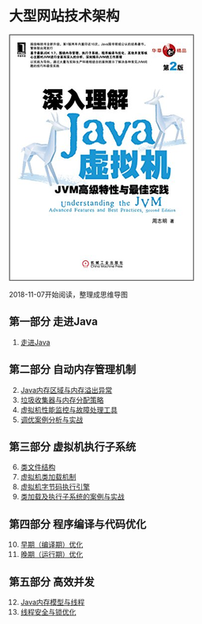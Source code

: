# 大型网站技术架构



![](https://github.com/rainbowda/book-mindmap/blob/master/%E6%B7%B1%E5%85%A5%E7%90%86%E8%A7%A3Java%E8%99%9A%E6%8B%9F%E6%9C%BA%EF%BC%9AJVM%E9%AB%98%E7%BA%A7%E7%89%B9%E6%80%A7%E4%B8%8E%E6%9C%80%E4%BD%B3%E5%AE%9E%E8%B7%B5%EF%BC%88%E7%AC%AC2%E7%89%88%EF%BC%89/%E6%B7%B1%E5%85%A5%E7%90%86%E8%A7%A3Java%E8%99%9A%E6%8B%9F%E6%9C%BA%EF%BC%9AJVM%E9%AB%98%E7%BA%A7%E7%89%B9%E6%80%A7%E4%B8%8E%E6%9C%80%E4%BD%B3%E5%AE%9E%E8%B7%B5%EF%BC%88%E7%AC%AC2%E7%89%88%EF%BC%89.jpg?raw=true)

2018-11-07开始阅读，整理成思维导图

## 第一部分 走进Java

1. [走进Java](https://github.com/rainbowda/book-mindmap/blob/master/%E6%B7%B1%E5%85%A5%E7%90%86%E8%A7%A3Java%E8%99%9A%E6%8B%9F%E6%9C%BA%EF%BC%9AJVM%E9%AB%98%E7%BA%A7%E7%89%B9%E6%80%A7%E4%B8%8E%E6%9C%80%E4%BD%B3%E5%AE%9E%E8%B7%B5%EF%BC%88%E7%AC%AC2%E7%89%88%EF%BC%89/1.%E8%B5%B0%E8%BF%9BJava.xmind)
## 第二部分 自动内存管理机制
2. [Java内存区域与内存溢出异常]()
3. [垃圾收集器与内存分配策略]()
4. [虚拟机性能监控与故障处理工具]()
5. [调优案例分析与实战]()

## 第三部分 虚拟机执行子系统
6. [类文件结构]()
7. [虚拟机类加载机制]()
8. [虚拟机字节码执行引擎]()
9. [类加载及执行子系统的案例与实战]()

## 第四部分 程序编译与代码优化

10. [早期（编译期）优化]()
11. [晚期（运行期）优化]()

## 第五部分 高效并发

12. [Java内存模型与线程]()
13. [线程安全与锁优化]()




